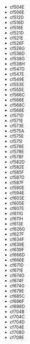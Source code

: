 - cf504E
- cf506E
- cf512D
- cf516D
- cf516E
- cf521D
- cf521E
- cf526F
- cf526G
- cf536D
- cf538G
- cf538H
- cf547D
- cf547E
- cf549E
- cf553E
- cf555E
- cf566C
- cf566E
- cf568C
- cf568E
- cf571D
- cf571E
- cf573E
- cf575A
- cf575E
- cf575I
- cf576E
- cf578E
- cf578F
- cf582D
- cf582E
- cf585F
- cf587D
- cf587F
- cf590E
- cf594E
- cf603E
- cf605E
- cf607E
- cf611G
- cf611H
- cf613E
- cf626G
- cf627F
- cf634F
- cf639E
- cf639F
- cf666D
- cf666E
- cf671D
- cf671E
- cf674D
- cf674F
- cf674G
- cf679E
- cf685C
- cf696F
- cf698D
- cf704B
- cf704C
- cf704D
- cf704E
- cf708D
- cf708E
